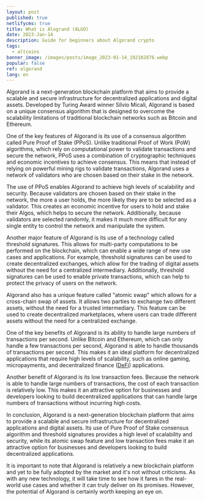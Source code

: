 ```yaml
---
layout: post
published: true
netlifycms: true
title: What is Alogrand (ALGO)
date: 2023-Jan-14
description: Guide for beginners about Algorand crypto
tags:
  - altcoins
banner_image: /images/posts/image_2023-01-14_192102876.webp
popular: false
ref: algorand
lang: en
---
```

Algorand is a next-generation blockchain platform that aims to provide a scalable and secure infrastructure for decentralized applications and digital assets. Developed by Turing Award winner Silvio Micali, Algorand is based on a unique consensus algorithm that is designed to overcome the scalability limitations of traditional blockchain networks such as Bitcoin and Ethereum.

One of the key features of Algorand is its use of a consensus algorithm called Pure Proof of Stake (PPoS). Unlike traditional Proof of Work (PoW) algorithms, which rely on computational power to validate transactions and secure the network, PPoS uses a combination of cryptographic techniques and economic incentives to achieve consensus. This means that instead of relying on powerful mining rigs to validate transactions, Algorand uses a network of validators who are chosen based on their stake in the network.

The use of PPoS enables Algorand to achieve high levels of scalability and security. Because validators are chosen based on their stake in the network, the more a user holds, the more likely they are to be selected as a validator. This creates an economic incentive for users to hold and stake their Algos, which helps to secure the network. Additionally, because validators are selected randomly, it makes it much more difficult for any single entity to control the network and manipulate the system.

Another major feature of Algorand is its use of a technology called threshold signatures. This allows for multi-party computations to be performed on the blockchain, which can enable a wide range of new use cases and applications. For example, threshold signatures can be used to create decentralized exchanges, which allow for the trading of digital assets without the need for a centralized intermediary. Additionally, threshold signatures can be used to enable private transactions, which can help to protect the privacy of users on the network.

Algorand also has a unique feature called "atomic swap" which allows for a cross-chain swap of assets. It allows two parties to exchange two different assets, without the need for a trusted intermediary. This feature can be used to create decentralized marketplaces, where users can trade different assets without the need for a centralized exchange.

One of the key benefits of Algorand is its ability to handle large numbers of transactions per second. Unlike Bitcoin and Ethereum, which can only handle a few transactions per second, Algorand is able to handle thousands of transactions per second. This makes it an ideal platform for decentralized applications that require high levels of scalability, such as online gaming, micropayments, and decentralized finance ([DeFi](https://criptomo.com/what-is-defi/)) applications.

Another benefit of Algorand is its low transaction fees. Because the network is able to handle large numbers of transactions, the cost of each transaction is relatively low. This makes it an attractive option for businesses and developers looking to build decentralized applications that can handle large numbers of transactions without incurring high costs.

In conclusion, Algorand is a next-generation blockchain platform that aims to provide a scalable and secure infrastructure for decentralized applications and digital assets. Its use of Pure Proof of Stake consensus algorithm and threshold signatures provides a high level of scalability and security, while its atomic swap feature and low transaction fees make it an attractive option for businesses and developers looking to build decentralized applications.

It is important to note that Algorand is relatively a new blockchain platform and yet to be fully adopted by the market and it's not without criticisms. As with any new technology, it will take time to see how it fares in the real-world use cases and whether it can truly deliver on its promises. However, the potential of Algorand is certainly worth keeping an eye on.